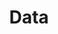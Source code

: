---
# This topic lives at
# https://digital.gov/topics/data

# Topic Title
title: "Data"

# description — keep it short and clear
summary: ""

# Weight
weight: 1

# For more information on managing topics,
# see https://github.com/GSA/digitalgov.gov/wiki/topics
---